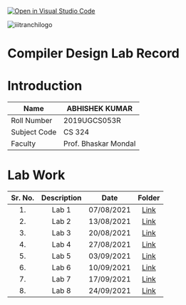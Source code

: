 [![Open in Visual Studio Code](https://classroom.github.com/assets/open-in-vscode-f059dc9a6f8d3a56e377f745f24479a46679e63a5d9fe6f495e02850cd0d8118.svg)](https://classroom.github.com/online_ide?assignment_repo_id=5517651&assignment_repo_type=AssignmentRepo)



![iiitranchilogo](https://user-images.githubusercontent.com/75474488/138427294-0d94fbf4-d0c1-48e6-8a24-0fb743f50105.png)
# Compiler Design Lab Record

# Introduction
| Name  | ABHISHEK KUMAR |
| ------------- | ------------- |
| Roll Number  | 2019UGCS053R  |
| Subject Code  | CS 324   |
| Faculty | Prof. Bhaskar Mondal |



# Lab Work
| Sr. No. | Description | Date | Folder |
| :---:  | :---: | :---:  | :---: |
| 1. | Lab 1 | 07/08/2021 | [ Link ]()   |
| 2. | Lab 2 | 13/08/2021 | [Link]()  |
| 3. | Lab 3 | 20/08/2021 | [Link]()   |
| 4. | Lab 4 | 27/08/2021 |[Link]()  |
| 5. | Lab 5 | 03/09/2021 |[Link]()  |
| 6. | Lab 6 | 10/09/2021 |[Link]()  |
| 7. | Lab 7 | 17/09/2021 |[Link]() |
| 8. | Lab 8 | 24/09/2021 | [Link]() |



